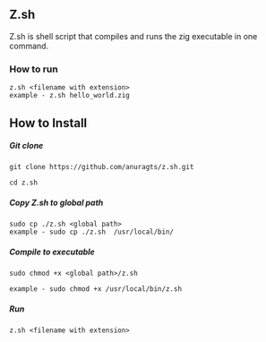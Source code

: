 ## Z.sh

Z.sh is shell script that compiles and runs the zig executable in one command.


### How to run

```shell
z.sh <filename with extension>
example - z.sh hello_world.zig 

```

## How to Install

##### Git clone 
```
git clone https://github.com/anuragts/z.sh.git

cd z.sh
```
##### Copy Z.sh to global path

```shell
sudo cp ./z.sh <global path>
example - sudo cp ./z.sh  /usr/local/bin/
```

##### Compile to executable

```
sudo chmod +x <global path>/z.sh

example - sudo chmod +x /usr/local/bin/z.sh
```
##### Run 

```
z.sh <filename with extension>
```

